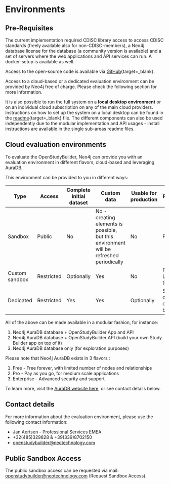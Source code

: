 # Environments

## Pre-Requisites

The current implementation required CDISC library access to access CDISC standards (freely available also for non-CDISC-members), a Neo4j database license for the database (a community version is available) and a set of servers where the web applications and API services can run. A docker-setup is available as well.

Access to the open-source code is available via [GitHub](https://github.com/NovoNordisk-OpenSource/openstudybuilder-solution){target=_blank}.

Access to a cloud-based or a dedicated evaluation environment can be provided by Neo4j free of charge. Please check the following section for more information.

It is also possible to run the full system on a **local desktop environment** or on an individual cloud subscription on any of the main cloud providers. Instructions on how to set up the system on a local desktop can be found in the [readme](https://github.com/NovoNordisk-OpenSource/openstudybuilder-solution/blob/main/README.md){target=_blank} file. The different components can also be used independently due to the modular implementation and API usages - install instructions are available in the single sub-areas readme files.

## Cloud evaluation environments

To evaluate the OpenStudyBuilder, Neo4j can provide you with an evaluation environment in different flavors, cloud-based and leveraging AuraDB.

This environment can be provided to you in different ways:

Type | Access | Complete initial dataset | Custom data | Usable for production | Pricing
--|--|--|--|--|--
Sandbox | Public | No | No - creating elements is possible, but this environment will be refreshed periodically | No | Free
Custom sandbox | Restricted | Optionally | Yes | No | Free - Limited time
Dedicated | Restricted | Yes | Yes | Optionally | See contact details below

All of the above can be made available in a modular fashion, for instance:

1. Neo4j AuraDB database + OpenStudyBuilder App and API
2. Neo4j AuraDB database + OpenStudyBuilder API (build your own Study Builder app on top of it)
3. Neo4j AuraDB database only (for exploration purposes)

Please note that Neo4j AuraDB exists in 3 flavors :

1. Free - Free forever, with limited number of nodes and relationships
2. Pro - Pay as you go, for medium scale applications
3. Enterprise - Advanced security and support

To learn more, visit the [AuraDB website here](https://neo4j.com/cloud/platform/aura-graph-database/), or see contact details below.

## Contact details

For more information about the evaluation environment, please use the following contact information:

- Jan Aertsen - Professional Services EMEA
- +32(485)329828 & +39(339)8702150
- <a href="mailto:openstudybuilder@neotechnology.com">openstudybuilder@neotechnology.com</a>

## Public Sandbox Access

The public sandbox access can be requested via mail: <a href="mailto:openstudybuilder@neotechnology.com?subject=Request%20Sandbox%20Access">
openstudybuilder@neotechnology.com (Request Sandbox Access)</a>.